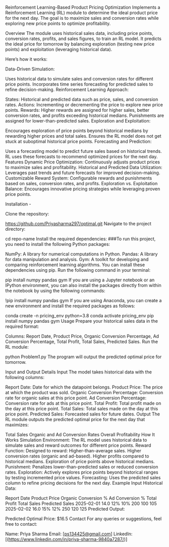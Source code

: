 Reinforcement Learning-Based Product Pricing Optimization
Implements a Reinforcement Learning (RL) module to determine the ideal product price for the next day. The goal is to maximize sales and conversion rates while exploring new price points to optimize profitability.

Overview
The module uses historical sales data, including price points, conversion rates, profits, and sales figures, to train an RL model. It predicts the ideal price for tomorrow by balancing exploration (testing new price points) and exploitation (leveraging historical data).

Here’s how it works:

Data-Driven Simulation:

Uses historical data to simulate sales and conversion rates for different price points.
Incorporates time series forecasting for predicted sales to refine decision-making.
Reinforcement Learning Approach:

States: Historical and predicted data such as price, sales, and conversion rates.
Actions: Incrementing or decrementing the price to explore new price points.
Rewards: Higher rewards are assigned for higher sales, better conversion rates, and profits exceeding historical medians. Punishments are assigned for lower-than-predicted sales.
Exploration and Exploitation:

Encourages exploration of price points beyond historical medians by rewarding higher prices and total sales.
Ensures the RL model does not get stuck at suboptimal historical price points.
Forecasting and Prediction:

Uses a forecasting model to predict future sales based on historical trends.
RL uses these forecasts to recommend optimized prices for the next day.
Features
Dynamic Price Optimization: Continuously adjusts product prices to maximize sales and profitability.
Historical and Predicted Data Utilization: Leverages past trends and future forecasts for improved decision-making.
Customizable Reward System: Configurable rewards and punishments based on sales, conversion rates, and profits.
Exploration vs. Exploitation Balance: Encourages innovative pricing strategies while leveraging proven price points.


Installation -

Clone the repository:

https://github.com/Priyasharma297/optimal.git
Navigate to the project directory:

cd repo-name
Install the required dependencies: ###To run this project, you need to install the following Python packages:

NumPy: A library for numerical computations in Python.
Pandas: A library for data manipulation and analysis.
Gym: A toolkit for developing and comparing reinforcement learning algorithms.
You can install these dependencies using pip. Run the following command in your terminal:

pip install numpy pandas gym
If you are using a Jupyter notebook or an IPython environment, you can also install the packages directly from within the notebook by using the following commands:

!pip install numpy pandas gym
If you are using Anaconda, you can create a new environment and install the required packages as follows:

conda create -n pricing_env python=3.8
conda activate pricing_env
pip install numpy pandas gym
Usage
Prepare your historical sales data in the required format:

Columns: Report Date, Product Price, Organic Conversion Percentage, Ad Conversion Percentage, Total Profit, Total Sales, Predicted Sales.
Run the RL module:

python Problem1.py
The program will output the predicted optimal price for tomorrow.

Input and Output Details
Input
The model takes historical data with the following columns:

Report Date: Date for which the datapoint belongs.
Product Price: The price at which the product was sold.
Organic Conversion Percentage: Conversion rate for organic sales at this price point.
Ad Conversion Percentage: Conversion rate for ads at this price point.
Total Profit: Total profit made on the day at this price point.
Total Sales: Total sales made on the day at this price point.
Predicted Sales: Forecasted sales for future dates.
Output
The RL module outputs the predicted optimal price for the next day that maximizes:

Total Sales
Organic and Ad Conversion Rates
Overall Profitability
How It Works
Simulation Environment: The RL model uses historical data to simulate sales and reward outcomes for different price points.
Reward Function: Designed to reward:
Higher-than-average sales.
Higher conversion rates (organic and ad-based).
Higher profits compared to historical medians.
Exploration of price points above historical medians.
Punishment: Penalizes lower-than-predicted sales or reduced conversion rates.
Exploration: Actively explores price points beyond historical ranges by testing incremented price values.
Forecasting: Uses the predicted sales column to refine pricing decisions for the next day.
Example
Input Historical Data:

Report Date	Product Price	Organic Conversion %	Ad Conversion %	Total Profit	Total Sales	Predicted Sales
2025-02-01	14.0	12%	10%	200	100	105
2025-02-02	16.0	15%	12%	250	120	125
Predicted Output:

Predicted Optimal Price: $16.5
Contact
For any queries or suggestions, feel free to contact:

Name: Priya Sharma
Email: [ps134425@gmail.com]
LinkedIn: [(https://www.linkedin.com/in/priya-sharma-9840a7287/)]

